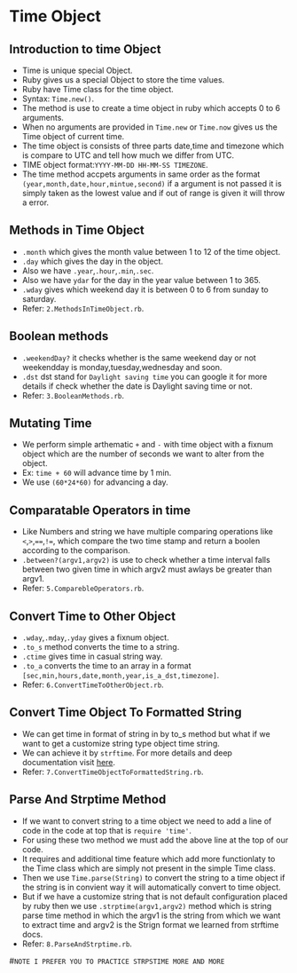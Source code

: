 # Time Object 
 ## Introduction to time Object
  - Time is unique special Object.
  - Ruby gives us a special Object to store the time values.
  - Ruby have Time class for the time object.
  - Syntax: `Time.new()`.
  - The method is use to create a time object in ruby which accepts 0 to 6 arguments.
  - When no arguments are provided in `Time.new` or `Time.now` gives us the Time object of current time.
  - The time object is consists of three parts date,time and timezone which is compare to UTC and tell how much we differ from UTC.
  - TIME object format:`YYYY-MM-DD HH-MM-SS TIMEZONE`.
  - The time method accpets arguments in same order as the format `(year,month,date,hour,mintue,second)` if a argument is not passed it is simply taken as the lowest value and if out of range is given it will throw a error.

 ## Methods in Time Object
  - `.month` which gives the month value between 1 to 12 of the time object.
  - `.day` which gives the day in the object.
  - Also we have `.year`,`.hour`,`.min`,`.sec`.
  - Also we have `ydar` for the day in the year value between 1 to 365.
  - `.wday` gives which weekend day it is between 0 to 6 from sunday to saturday.
  - Refer: `2.MethodsInTimeObject.rb`.

 ## Boolean methods
  - `.weekendDay?` it checks whether is the same weekend day or not weekendday is monday,tuesday,wednesday and soon.
  - `.dst` dst stand for `Daylight saving time` you can google it for more details if check whether the date is Daylight saving time or not.
  - Refer: `3.BooleanMethods.rb`.

 ## Mutating Time
  - We perform simple arthematic `+` and `-` with time object with a fixnum object which are the number of seconds we want to alter from the object.
  - Ex: `time + 60` will advance time by 1 min.
  - We use `(60*24*60)` for advancing a day.

 ## Comparatable Operators in time
  - Like Numbers and string we have multiple comparing operations like `<`,`>`,`==`,`!=`, which compare the two time stamp and return a boolen according to the comparison.
  - `.between?(argv1,argv2)` is use to check whether a time interval falls between two given time in which argv2 must awlays be greater than argv1.
  - Refer: `5.ComparebleOperators.rb`.

 ## Convert Time to Other Object
  - `.wday`,`.mday`,`.yday` gives a fixnum object.
  - `.to_s` method converts the time to a string.
  - `.ctime` gives time in casual string way.
  - `.to_a` converts the time to an array in a format `[sec,min,hours,date,month,year,is_a_dst,timezone]`.
  - Refer: `6.ConvertTimeToOtherObject.rb`.

 ## Convert Time Object To Formatted String
  - We can get time in format of string in by to_s method but what if we want to get a customize string type object time string.
  - We can achieve it by `strftime`. For more details and deep documentation visit [here](https://apidock.com/ruby/DateTime/strftime).
  - Refer: `7.ConvertTimeObjectToFormattedString.rb`.

 ## Parse And Strptime Method
  - If we want to convert string to a time object we need to add a line of code in the code at top that is `require 'time'`.
  - For using these two method we must add the above line at the top of our code.
  - It requires and additional time feature which add more functionlaty to the Time class which are simply not present in the simple Time class.
  - Then we use `Time.parse(String)` to convert the string to a time object if the string is in convient way it will automatically convert to time object.
  - But if we have a customize string that is not default configuration placed by ruby then we use `.strptime(argv1,argv2)` method which is string parse time method in which the argv1 is the string from which we want to extract time and argv2 is the Strign format we learned from strftime docs.
  - Refer: `8.ParseAndStrptime.rb`.

#`NOTE I PREFER YOU TO PRACTICE STRPSTIME MORE AND MORE`